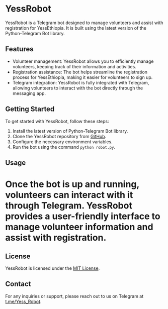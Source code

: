 # YessRobot

YessRobot is a Telegram bot designed to manage volunteers and assist with registration for YessEthiopia. It is built using the latest version of the Python-Telegram Bot library.

## Features

- Volunteer management: YessRobot allows you to efficiently manage volunteers, keeping track of their information and activities.
- Registration assistance: The bot helps streamline the registration process for YessEthiopia, making it easier for volunteers to sign up.
- Telegram integration: YessRobot is fully integrated with Telegram, allowing volunteers to interact with the bot directly through the messaging app.

## Getting Started

To get started with YessRobot, follow these steps:

1. Install the latest version of Python-Telegram Bot library.
2. Clone the YessRobot repository from [GitHub](https://github.com/YessEthiopia/YessRobot).
3. Configure the necessary environment variables.
4. Run the bot using the command `python robot.py`.

## Usage

Once the bot is up and running, volunteers can interact with it through Telegram. YessRobot provides a user-friendly interface to manage volunteer information and assist with registration.
=

## License

YessRobot is licensed under the [MIT License](https://github.com/YessEthiopia/YessRobot/blob/main/LICENSE).

## Contact

For any inquiries or support, please reach out to us on Telegram at [t.me/Yess_Robot](https://t.me/Yess_Robot).
